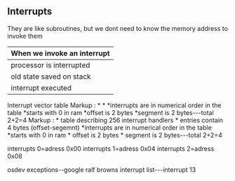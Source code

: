 ## Interrupts

They are like subroutines, but we dont need to know the memory address to invoke them

When we invoke an interrupt  |
-----------------------------|
processor is interrupted     | 
old state saved on stack     | 
interrupt executed           |


Interrupt vector table 
 Markup : *
          *
          *interrupts are in numerical order in the table
          *starts with 0 in ram 
          *offset is 2 bytes
          *segment is 2 bytes---total 2+2=4
 Markup : * table describing 256 interrupt handlers
          * entries contain 4 bytes (offset-segemnt)
          *interrupts are in numerical order in the table
          *starts with 0 in ram 
                  * offset is 2 bytes
                  * segment is 2 bytes---total 2+2=4
                  
interrupts 0=adress 0x00
interrupts 1=adress 0x04
interrupts 2=adress 0x08

osdev exceptions--google
ralf browns interrupt list---interrupt  13